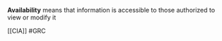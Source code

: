 **Availability** means that information is accessible to those authorized to view or modify it

[[CIA]] #GRC
